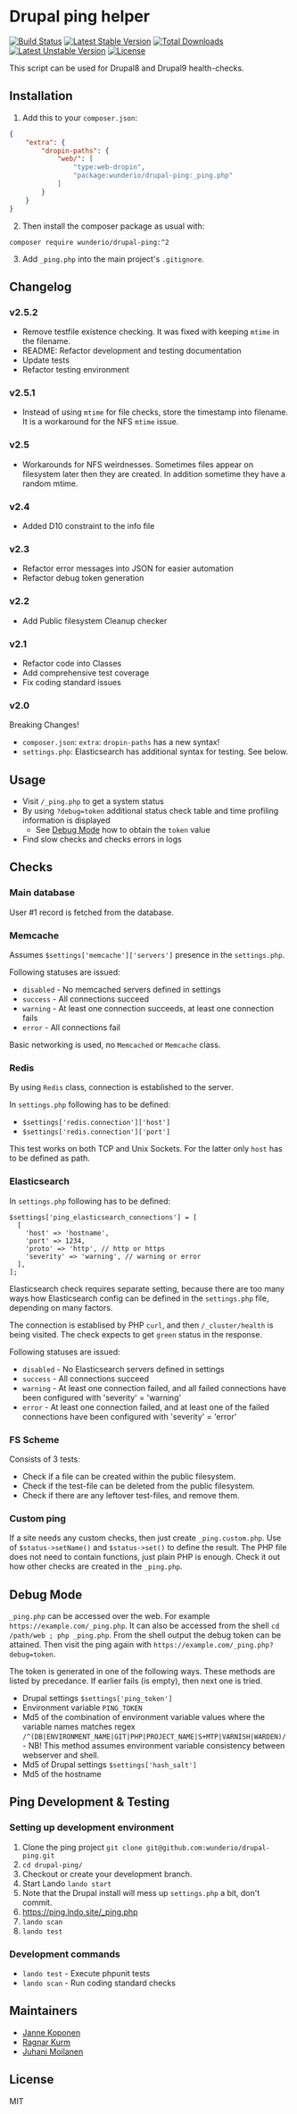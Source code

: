 # Drupal ping helper

[![Build Status](https://travis-ci.org/wunderio/drupal-ping.svg?branch=master)](https://travis-ci.org/wunderio/drupal-ping) [![Latest Stable Version](https://poser.pugx.org/wunderio/drupal-ping/v/stable)](https://packagist.org/packages/wunderio/drupal-ping) [![Total Downloads](https://poser.pugx.org/wunderio/drupal-ping/downloads)](https://packagist.org/packages/wunderio/drupal-ping) [![Latest Unstable Version](https://poser.pugx.org/wunderio/drupal-ping/v/unstable)](https://packagist.org/packages/wunderio/drupal-ping) [![License](https://poser.pugx.org/wunderio/drupal-ping/license)](https://packagist.org/packages/wunderio/drupal-ping)

This script can be used for Drupal8 and Drupal9 health-checks.

## Installation

1. Add this to your `composer.json`:

```json
{
    "extra": {
        "dropin-paths": {
            "web/": [
                "type:web-dropin",
                "package:wunderio/drupal-ping:_ping.php"
            ]
        }
    }
}
```

2. Then install the composer package as usual with:

```
composer require wunderio/drupal-ping:^2
```

3. Add `_ping.php` into the main project's `.gitignore`.

## Changelog

### v2.5.2

- Remove testfile existence checking. It was fixed with keeping `mtime` in the filename.
- README: Refactor development and testing documentation
- Update tests
- Refactor testing environment

### v2.5.1

- Instead of using `mtime` for file checks, store the timestamp into filename. It is a workaround for the NFS `mtime` issue.

### v2.5

- Workarounds for NFS weirdnesses. Sometimes files appear on filesystem later then they are created. In addition sometime they have a random mtime.

### v2.4

- Added D10 constraint to the info file

### v2.3

- Refactor error messages into JSON for easier automation
- Refactor debug token generation

### v2.2

- Add Public filesystem Cleanup checker

### v2.1

- Refactor code into Classes
- Add comprehensive test coverage
- Fix coding standard issues

### v2.0

Breaking Changes!

- `composer.json`: `extra`: `dropin-paths` has a new syntax!
- `settings.php`: Elasticsearch has additional syntax for testing. See below.

## Usage

* Visit `/_ping.php` to get a system status
* By using `?debug=token` additional status check table and time profiling information is displayed
  * See [Debug Mode](#debug-mode) how to obtain the `token` value
* Find slow checks and checks errors in logs

## Checks

### Main database

User #1 record is fetched from the database.

### Memcache

Assumes `$settings['memcache']['servers']` presence in the `settings.php`.

Following statuses are issued:
* `disabled` - No memcached servers defined in settings
* `success` - All connections succeed
* `warning` - At least one connection succeeds, at least one connection fails
* `error` - All connections fail

Basic networking is used, no `Memcached` or `Memcache` class.

### Redis

By using `Redis` class, connection is established to the server.

In `settings.php` following has to be defined:

* `$settings['redis.connection']['host']`
* `$settings['redis.connection']['port']`

This test works on both TCP and Unix Sockets.
For the latter only `host` has to be defined as path.

### Elasticsearch

In `settings.php` following has to be defined:

```
$settings['ping_elasticsearch_connections'] = [
  [
    'host' => 'hostname',
    'port' => 1234,
    'proto' => 'http', // http or https
    'severity' => 'warning', // warning or error
  ],
];
```

Elasticsearch check requires separate setting, because there are too many ways
how Elasticsearch config can be defined in the `settings.php` file, depending
on many factors.

The connection is establised by PHP `curl`, and then `/_cluster/health` is
being visited. The check expects to get `green` status in the response.

Following statuses are issued:
* `disabled` - No Elasticsearch servers defined in settings
* `success` - All connections succeed
* `warning` - At least one connection failed, and all failed connections have been configured with 'severity' = 'warning'
* `error` - At least one connection failed, and at least one of the failed connections have been configured with 'severity' = 'error'

### FS Scheme

Consists of 3 tests:

- Check if a file can be created within the public filesystem.
- Check if the test-file can be deleted from the public filesystem.
- Check if there are any leftover test-files, and remove them.

### Custom ping

If a site needs any custom checks, then just create `_ping.custom.php`.
Use of `$status->setName()` and `$status->set()` to define the result.
The PHP file does not need to contain functions, just plain PHP is enough.
Check it out how other checks are created in the `_ping.php`.

## Debug Mode

`_ping.php` can be accessed over the web.
For example `https://example.com/_ping.php`.
It can also be accessed from the shell `cd /path/web ; php _ping.php`.
From the shell output the debug token can be attained.
Then visit the ping again with `https://example.com/_ping.php?debug=token`.

The token is generated in one of the following ways.
These methods are listed by precedance.
If earlier fails (is empty), then next one is tried.
* Drupal settings `$settings['ping_token']`
* Environment variable `PING_TOKEN`
* Md5 of the combination of environment variable values where the variable names matches regex `/^(DB|ENVIRONMENT_NAME|GIT|PHP|PROJECT_NAME|S+MTP|VARNISH|WARDEN)/` - NB! This method assumes environment variable consistency between webserver and shell.
* Md5 of Drupal settings `$settings['hash_salt']`
* Md5 of the hostname

## Ping Development & Testing

### Setting up development environment

1. Clone the ping project
 `git clone git@github.com:wunderio/drupal-ping.git`
1. `cd drupal-ping/`
1. Checkout or create your development branch.
1. Start Lando `lando start`
1. Note that the Drupal install will mess up `settings.php` a bit, don't commit.
1. https://ping.lndo.site/_ping.php
1. `lando scan`
1. `lando test`

### Development commands

- `lando test` - Execute phpunit tests
- `lando scan` - Run coding standard checks

## Maintainers

- [Janne Koponen](https://github.com/tharna)
- [Ragnar Kurm](https://github.com/ragnarkurmwunder)
- [Juhani Moilanen](https://github.com/Juhani-moilanen)

## License

MIT
